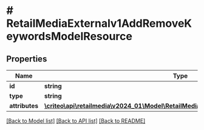 # # RetailMediaExternalv1AddRemoveKeywordsModelResource

## Properties

Name | Type | Description | Notes
------------ | ------------- | ------------- | -------------
**id** | **string** |  | [optional]
**type** | **string** |  |
**attributes** | [**\criteo\api\retailmedia\v2024_01\Model\RetailMediaExternalv1AddRemoveKeywordsModel**](RetailMediaExternalv1AddRemoveKeywordsModel.md) |  | [optional]

[[Back to Model list]](../../README.md#models) [[Back to API list]](../../README.md#endpoints) [[Back to README]](../../README.md)
